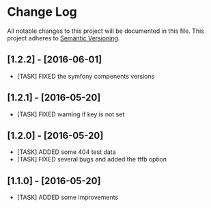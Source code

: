 # Change Log
All notable changes to this project will be documented in this file.
This project adheres to [Semantic Versioning](http://semver.org/).

## [1.2.2] - [2016-06-01]
- [TASK] FIXED the symfony compenents versions

## [1.2.1] - [2016-05-20]
- [TASK] FIXED warning if key is not set

## [1.2.0] - [2016-05-20]
- [TASK] ADDED some 404 test data
- [TASK] FIXED several bugs and added the ttfb option

## [1.1.0] - [2016-05-20]
- [TASK] ADDED some improvements